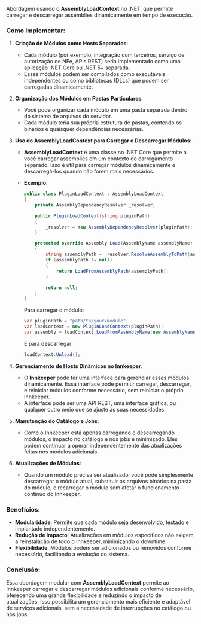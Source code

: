Abordagem usando o **AssemblyLoadContext** no .NET, que permite carregar e descarregar assemblies dinamicamente em tempo de execução.

### Como Implementar:

1. **Criação de Módulos como Hosts Separados**:
   - Cada módulo (por exemplo, integração com terceiros, serviço de autorização de NFe, APIs REST) seria implementado como uma aplicação .NET Core ou .NET 5+ separada.
   - Esses módulos podem ser compilados como executáveis independentes ou como bibliotecas (DLLs) que podem ser carregadas dinamicamente.

2. **Organização dos Módulos em Pastas Particulares**:
   - Você pode organizar cada módulo em uma pasta separada dentro do sistema de arquivos do servidor.
   - Cada módulo teria sua própria estrutura de pastas, contendo os binários e quaisquer dependências necessárias.

3. **Uso do AssemblyLoadContext para Carregar e Descarregar Módulos**:
   - **AssemblyLoadContext** é uma classe no .NET Core que permite a você carregar assemblies em um contexto de carregamento separado. Isso é útil para carregar módulos dinamicamente e descarregá-los quando não forem mais necessários.
   - **Exemplo**:
     ```csharp
     public class PluginLoadContext : AssemblyLoadContext
     {
         private AssemblyDependencyResolver _resolver;

         public PluginLoadContext(string pluginPath)
         {
             _resolver = new AssemblyDependencyResolver(pluginPath);
         }

         protected override Assembly Load(AssemblyName assemblyName)
         {
             string assemblyPath = _resolver.ResolveAssemblyToPath(assemblyName);
             if (assemblyPath != null)
             {
                 return LoadFromAssemblyPath(assemblyPath);
             }

             return null;
         }
     }
     ```

     Para carregar o módulo:
     ```csharp
     var pluginPath = "path/to/your/module";
     var loadContext = new PluginLoadContext(pluginPath);
     var assembly = loadContext.LoadFromAssemblyName(new AssemblyName("YourModuleAssemblyName"));
     ```

     E para descarregar:
     ```csharp
     loadContext.Unload();
     ```

4. **Gerenciamento de Hosts Dinâmicos no Innkeeper**:
   - O **Innkeeper** pode ter uma interface para gerenciar esses módulos dinamicamente. Essa interface pode permitir carregar, descarregar, e reiniciar módulos conforme necessário, sem reiniciar o próprio Innkeeper.
   - A interface pode ser uma API REST, uma interface gráfica, ou qualquer outro meio que se ajuste às suas necessidades.

5. **Manutenção do Catálogo e Jobs**:
   - Como o Innkeeper está apenas carregando e descarregando módulos, o impacto no catálogo e nos jobs é minimizado. Eles podem continuar a operar independentemente das atualizações feitas nos módulos adicionais.

6. **Atualizações de Módulos**:
   - Quando um módulo precisa ser atualizado, você pode simplesmente descarregar o módulo atual, substituir os arquivos binários na pasta do módulo, e recarregar o módulo sem afetar o funcionamento contínuo do Innkeeper.

### Benefícios:
- **Modularidade**: Permite que cada módulo seja desenvolvido, testado e implantado independentemente.
- **Redução de Impacto**: Atualizações em módulos específicos não exigem a reinstalação de todo o Innkeeper, minimizando o downtime.
- **Flexibilidade**: Módulos podem ser adicionados ou removidos conforme necessário, facilitando a evolução do sistema.

### Conclusão:
Essa abordagem modular com **AssemblyLoadContext** permite ao Innkeeper carregar e descarregar módulos adicionais conforme necessário, oferecendo uma grande flexibilidade e reduzindo o impacto de atualizações. Isso possibilita um gerenciamento mais eficiente e adaptável de serviços adicionais, sem a necessidade de interrupções no catálogo ou nos jobs.